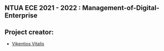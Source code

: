 ## NTUA ECE 2021 - 2022 : Management-of-Digital-Enterprise
## Project creator:
- [Vikentios Vitalis](https://github.com/VikentiosVitalis)
